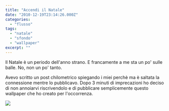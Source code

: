 ```yaml
---
title: "Accendi il Natale"
date: "2010-12-19T23:14:26.000Z"
categories:
  - "flusso"
tags:
  - "natale"
  - "sfondo"
  - "wallpaper"
excerpt: ""
---
```


Il Natale è un periodo dell'anno strano. E francamente a me sta un po' sulle balle. No, non un po' tanto.

Avevo scritto un post chilometrico spiegando i miei perchè ma è saltata la connessione mentre lo pubblicavo. Dopo 3 minuti di imprecazioni ho deciso di non annoiarvi riscrivendolo e di pubblicare semplicemente questo wallpaper che ho creato per l'occorrenza.

![](https://enricodeleo.s3.eu-south-1.amazonaws.com/uploads/2010/12/accendi.jpg)
